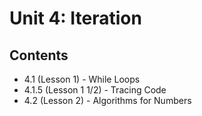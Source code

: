 # Unit 4: Iteration

## Contents
- 4.1 (Lesson 1) - While Loops
- 4.1.5 (Lesson 1 1/2) - Tracing Code
- 4.2 (Lesson 2) - Algorithms for Numbers
